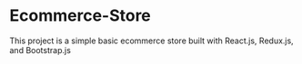 # Ecommerce-Store
This project is a simple basic ecommerce store built with React.js, Redux.js, and Bootstrap.js
